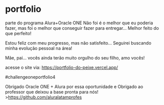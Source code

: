 # portfolio
 parte do programa Alura+Oracle ONE
Não foi é o melhor que eu poderia fazer, mas foi o melhor que conseguir fazer para entregar...
Melhor feito do que perfeito!

Estou feliz com meu progresso, mas não satisfeito... Seguirei buscando minha evolução pessoal na área!

Mãe, pai... vocês ainda terão muito orgulho do seu filho, amo vocês!

acesse o site via: https://portfolio-do-peixe.vercel.app/

#challengeoneportfolio4

Obrigado Oracle ONE + Alura por essa oportunidade e Obrigado ao professor que deixou a base pronta para nós! >https://github.com/aluralatamprofes
